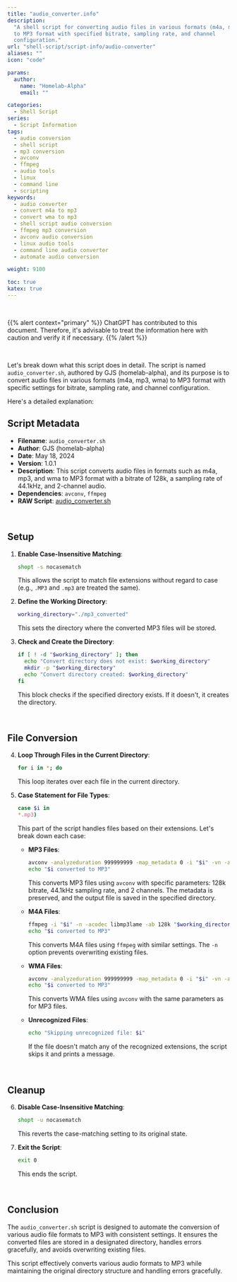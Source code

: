 ```yaml
---
title: "audio_converter.info"
description:
  "A shell script for converting audio files in various formats (m4a, mp3, wma)
  to MP3 format with specified bitrate, sampling rate, and channel
  configuration."
url: "shell-script/script-info/audio-converter"
aliases: ""
icon: "code"

params:
  author:
    name: "Homelab-Alpha"
    email: ""

categories:
  - Shell Script
series:
  - Script Information
tags:
  - audio conversion
  - shell script
  - mp3 conversion
  - avconv
  - ffmpeg
  - audio tools
  - linux
  - command line
  - scripting
keywords:
  - audio converter
  - convert m4a to mp3
  - convert wma to mp3
  - shell script audio conversion
  - ffmpeg mp3 conversion
  - avconv audio conversion
  - linux audio tools
  - command line audio converter
  - automate audio conversion

weight: 9100

toc: true
katex: true
---
```


<br />

{{% alert context="primary" %}}
ChatGPT has contributed to this document. Therefore, it's advisable to treat the
information here with caution and verify it if necessary. {{% /alert %}}

<br />

Let's break down what this script does in detail. The script is named
`audio_converter.sh`, authored by GJS (homelab-alpha), and its purpose is to
convert audio files in various formats (m4a, mp3, wma) to MP3 format with
specific settings for bitrate, sampling rate, and channel configuration.

Here's a detailed explanation:

## Script Metadata

- **Filename**: `audio_converter.sh`
- **Author**: GJS (homelab-alpha)
- **Date**: May 18, 2024
- **Version**: 1.0.1
- **Description**: This script converts audio files in formats such as m4a, mp3,
  and wma to MP3 format with a bitrate of 128k, a sampling rate of 44.1kHz, and
  2-channel audio.
- **Dependencies**: `avconv`, `ffmpeg`
- **RAW Script**: [audio_converter.sh]

<br />

## Setup

1. **Enable Case-Insensitive Matching**:

   ```bash
   shopt -s nocasematch
   ```

   This allows the script to match file extensions without regard to case (e.g.,
   `.MP3` and `.mp3` are treated the same).

2. **Define the Working Directory**:

   ```bash
   working_directory="./mp3_converted"
   ```

   This sets the directory where the converted MP3 files will be stored.

3. **Check and Create the Directory**:
   ```bash
   if [ ! -d "$working_directory" ]; then
     echo "Convert directory does not exist: $working_directory"
     mkdir -p "$working_directory"
     echo "Convert directory created: $working_directory"
   fi
   ```
   This block checks if the specified directory exists. If it doesn't, it
   creates the directory.

<br />

## File Conversion

4. **Loop Through Files in the Current Directory**:

   ```bash
   for i in *; do
   ```

   This loop iterates over each file in the current directory.

5. **Case Statement for File Types**:

   ```bash
   case $i in
   *.mp3)
   ```

   This part of the script handles files based on their extensions. Let's break
   down each case:

   - **MP3 Files**:

     ```bash
     avconv -analyzeduration 999999999 -map_metadata 0 -i "$i" -vn -acodec libmp3lame -ac 2 -ab 128k -ar 44100 "$working_directory/$(basename "$i" .mp3).mp3"
     echo "$i converted to MP3"
     ```

     This converts MP3 files using `avconv` with specific parameters: 128k
     bitrate, 44.1kHz sampling rate, and 2 channels. The metadata is preserved,
     and the output file is saved in the specified directory.

   - **M4A Files**:

     ```bash
     ffmpeg -i "$i" -n -acodec libmp3lame -ab 128k "$working_directory/$(basename "$i" .m4a).mp3"
     echo "$i converted to MP3"
     ```

     This converts M4A files using `ffmpeg` with similar settings. The `-n`
     option prevents overwriting existing files.

   - **WMA Files**:

     ```bash
     avconv -analyzeduration 999999999 -map_metadata 0 -i "$i" -vn -acodec libmp3lame -ac 2 -ab 128k -ar 44100 "$working_directory/$(basename "$i" .wma).mp3"
     echo "$i converted to MP3"
     ```

     This converts WMA files using `avconv` with the same parameters as for MP3
     files.

   - **Unrecognized Files**:
     ```bash
     echo "Skipping unrecognized file: $i"
     ```
     If the file doesn't match any of the recognized extensions, the script
     skips it and prints a message.

<br />

## Cleanup

6. **Disable Case-Insensitive Matching**:

   ```bash
   shopt -u nocasematch
   ```

   This reverts the case-matching setting to its original state.

7. **Exit the Script**:
   ```bash
   exit 0
   ```
   This ends the script.

<br />

## Conclusion

The `audio_converter.sh` script is designed to automate the conversion of
various audio file formats to MP3 with consistent settings. It ensures the
converted files are stored in a designated directory, handles errors gracefully,
and avoids overwriting existing files.

This script effectively converts various audio formats to MP3 while maintaining
the original directory structure and handling errors gracefully.

[audio_converter.sh]:
  https://raw.githubusercontent.com/homelab-alpha/shell-script/main/scripts/audio_converter.sh
